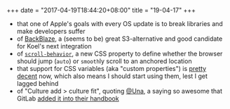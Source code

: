 +++
date = "2017-04-19T18:44:20+08:00"
title = "19-04-17"
+++

* that one of Apple's goals with every OS update is to break libraries and make developers suffer
* of [BackBlaze](https://www.backblaze.com), a (seems to be) great S3-alternative and good candidate for Koel's next integration
* of [`scroll-behavior`](https://css-tricks.com/almanac/properties/s/scroll-behavior/), a new CSS property to define whether the browser should jump (`auto`) or `smooth`ly scroll to an anchored location
* that support for CSS variables (aka "custom properties") is [pretty decent](http://caniuse.com/#search=css%20variable) now, which also means I should start using them, lest I get lagged behind
* of "Culture add > culture fit", quoting [@Una](https://twitter.com/Una/status/846808949672366080), a saying so awesome that GitLab [added it into their handbook](https://gitlab.com/gitlab-com/www-gitlab-com/commit/ed1ddd8935807b2bfda52304ca64118d31822601)

